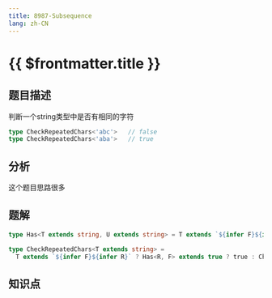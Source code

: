 ```yaml
---
title: 8987-Subsequence
lang: zh-CN
---
```


# {{ $frontmatter.title }}

## 题目描述

判断一个string类型中是否有相同的字符
```ts
type CheckRepeatedChars<'abc'>   // false
type CheckRepeatedChars<'aba'>   // true
```

## 分析

这个题目思路很多

## 题解

```ts
type Has<T extends string, U extends string> = T extends `${infer F}${infer R}` ? F extends U ? true : Has<R, U> : false;

type CheckRepeatedChars<T extends string> =
  T extends `${infer F}${infer R}` ? Has<R, F> extends true ? true : CheckRepeatedChars<R> : false
```

## 知识点

